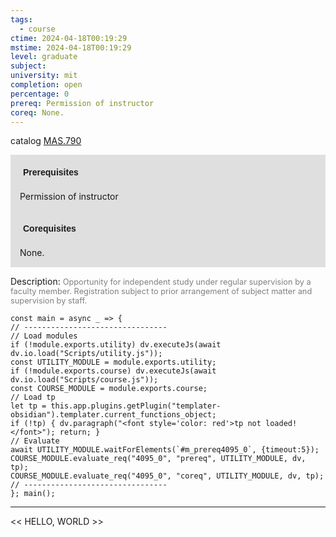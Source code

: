 ```yaml
---
tags:
  - course
ctime: 2024-04-18T00:19:29
mstime: 2024-04-18T00:19:29
level: graduate
subject: 
university: mit
completion: open
percentage: 0
prereq: Permission of instructor
coreq: None.
---
```


catalog [MAS.790](http://student.mit.edu/catalog/mMASa.html#MAS.790)

<span style="display: block; padding: 15px; background-color: rgb(100, 100, 100, 0.2);"><font id="m_prereq4095_0" style="display: block; font-family: Arial, sans-serif; font-weight: bold; padding: 5px">Prerequisites</font><br><span id="prereq4095_0">Permission of instructor</span></span>
<span style="display: block; padding: 15px; background-color: rgb(100, 100, 100, 0.2);"><font id="m_coreq4095_0" style="display: block; font-family: Arial, sans-serif; font-weight: bold; padding: 5px">Corequisites</font><br><span id="coreq4095_0">None.</span></span>

<font style="">Description:</font>
<font style="color: grey; font-size: 0.8rem;">Opportunity for independent study under regular supervision by a faculty member. Registration subject to prior arrangement of subject matter and supervision by staff.</font>

```dataviewjs
const main = async _ => {
// --------------------------------
// Load modules
if (!module.exports.utility) dv.executeJs(await dv.io.load("Scripts/utility.js"));
const UTILITY_MODULE = module.exports.utility;
if (!module.exports.course) dv.executeJs(await dv.io.load("Scripts/course.js"));
const COURSE_MODULE = module.exports.course;
// Load tp
let tp = this.app.plugins.getPlugin("templater-obsidian").templater.current_functions_object;
if (!tp) { dv.paragraph("<font style='color: red'>tp not loaded!</font>"); return; }
// Evaluate
await UTILITY_MODULE.waitForElements(`#m_prereq4095_0`, {timeout:5});
COURSE_MODULE.evaluate_req("4095_0", "prereq", UTILITY_MODULE, dv, tp);
COURSE_MODULE.evaluate_req("4095_0", "coreq", UTILITY_MODULE, dv, tp);
// --------------------------------
}; main();
```

---

<< HELLO, WORLD >>
